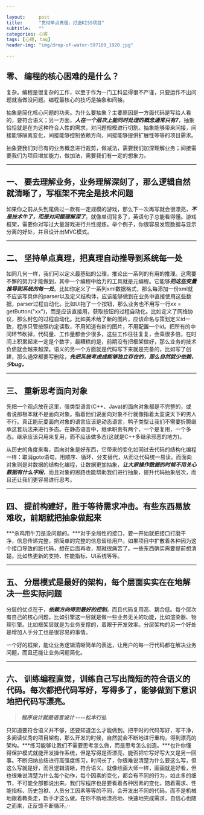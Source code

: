 ```yaml
---

layout:     post
title:      "贯彻单点真理，打造KISS项目"
subtitle:   ""
categories: 心得
tags: [心得, tag]
header-img: "img/drop-of-water-597109_1920.jpg"

---
```




## 零、 编程的核心困难的是什么？

复杂。编程是很复杂的工作，以至于作为一门工科显得很不严谨，只要运作不出问题就当做没问题。编程最核心的技巧是抽象和间接。

抽象是简化核心问题的功夫。为什么要抽象？主要原因是一方面代码是写给人看的，要符合语义；另一方面，***人在一个层次上能同时处理的概念通常只有7***，抽象恰恰就是在为这种符合人性的需求，对问题规模进行切割。抽象能够带来间接，间接能够隔离变化，间接能够控制依赖方向，间接能够提供扩展性等等的项目需求。

抽象要我们对已有的业务概念进行裁剪，做减法，需要我们加深理解业务；间接需要我们为项目增加能力，做加法，需要我们有一定的想象力。

---

## 一、 要去理解业务，业务理解深刻了，那么逻辑自然就清晰了，写框架不完全是技术问题

如果你之前从头到尾做过一款有一定规模的游戏，那么下一次再写就会很漂亮，***不是技术牛了，而是对问题理解深了***。就像单词背多了，英语句子总能看得懂。游戏框架，需要你对写过大量游戏进行共性提炼。举个例子，你很容易发现数据与显示分离的好处，并且设计出MVC模式。


---

## 二、 坚持单点真理，把真理自动推导到系统每一处

如同几何一样，我们可以定义最基础的公理，推论出一系列的有用的推理。这需要不懈的努力才能做到，其中一个编程中给力的工具就是元编程。它能够***把这些变量推导到系统的每一处***。比如你定义了一系列xml数据格式，那么每添加一份xml就不应该写具体的parser以及定义结构体，应该能够做到在业务中直接使用这些数据，parser过程自动化。比如UI拖了一个按钮，那么业务也不用写一行xx = getButton("xx")，而是应该直接用，获取按钮的过程自动化。比如定义了网络协议，那么封包的过程自动化。比如美术给了新的图片，应该命名与策划定义id一致，程序只管按照约定读取，不用知道有新的图片，不用配置一个id。把所有的中间环节砍掉，代码量、工作量都会少很多，这些工作往往复复，会乘很多倍，在时间上积累起来一定是个数字，最糟糕的是，前期没有把框架做好，那么业务的技术负债就会越来越深。语义的另一个方面就是代码写下来就是完备的，比如写了创建，那么通常都要写删除，***先把系统考虑成能够独立存在的，那么自然就少依赖，少bug。***

---

## 三、 重新思考面向对象

先把一个观点放在这里，强类型语言(C++、Java)的面向对象都是不完整的，或者说那根本就不是面向对象。指着他们说面向对象不行就像指着太监说天下的男人不行。真正能玩耍面向对象的语言应该是动态语言，鸭子类型让我们不需要折腾继承这套玩法来进行多态。在静态语言中，继承职责有两个，一个是复用，一个多态。继承应该只用来复用，而不应该做多态(这就是C++多继承邪恶的地方)。

从历史的角度来看，面向对象是好东西，它带来的变化如同过去代码的结构化编程一样：取消goto语句，用顺序、循环、分支替代，从而让代码统一易读。而面向对象则是对数据的结构化编程，让数据更加抽象，***让大家操作数据的时候不用关心数据有什么字段***，而且对象的思路也能帮助我们进行抽象，提升代码抽象层次，而且还让我们更容易进行思考。

---

## 四、 提前构建好，胜于等待需求冲击。有些东西易放难收，前期就把抽象做起来

***杀鸡用牛刀是没问题的。***对于全局性的接口，要一开始就把接口打磨干净，信息传递完整，把简单的完整的信息留给用户。如果项目中扩散着各种因为这个接口导致的脏代码，想在后面再收，那就很痛苦了。一些东西确实需要提前想清楚。比如热更新的支持、性能指标、UI系统等等。

---

## 五、 分层模式是最好的架构，每个层面实实在在地解决一些实际问题

分层的优点在于，***依赖方向得到最好的控制***，而且代码复用高、耦合低。每个层次有自己的核心问题，比如引擎这一层就是做一些业务无关的功能，比如渲染器、物理引擎。比如框架层就是为业务支撑的，着眼于开发效率。分层架构的另一个好处是增加人手分工也是很容易的事情。

一个好的框架，能让业务逻辑清晰简单的表达，让用户的每一行代码都在解决业务问题，而且还能让业务问题简化。


---

## 六、 训练编程直觉，训练自己写出简短的符合语义的代码。每次都把代码写好，写得多了，能够做到下意识地把代码写漂亮。


> ***程序设计就是语言设计 ----松本行弘***

只知道要符合语义并不够，还要知道怎么才能做到。把平时的代码写好，写干净，多阅读优秀的项目架构，那么开发的时候，自然就会不断地进行重构，得到漂亮的架构。***练习能够让我们不需要思考怎么做，而是思考怎么创造。***也许你懂得保护模式就能开发操作系统，但是写得是否漂亮，能否把它写好写大又是另一回事。不断归纳总结进行高强度练习，时间长了，你很难说清楚为什么要这么写，但这么写就是好，而且逻辑清晰，符合语义。就像绘画大师一样，画画就是好看，但也很难说清楚为什么每个动作，每个因素的变化，都会有不同的行为，如此多的细节，不可能全部都说出来。我们写程序也是要看着各种因素的变化，随着需求、性能指标、历史包袱、人员分工因素等等的不同，会开发出不同的代码。而不是机械地跟着教条走，新手才这么做。在你不断地漂亮地、快速地完成需求，自信心也随之而来，正反馈不断循环。··